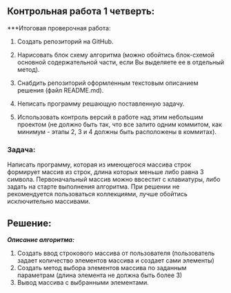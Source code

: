 ## Контрольная работа 1 четверть:

***Итоговая проверочная работа:

1. Создать репозиторий на GitHub.

2. Нарисовать блок схему алгоритма (можно обойтись блок-схемой основной содержательной части, если Вы выделяете ее в отдельный метод).

3. Снабдить репозиторий оформленным текстовым описанием решения (файл README.md).

4. Неписать программу решающую поставленную задачу.

5. Использовать контроль версий в работе над этим небольшим проектом (не должно быть так, что все залито одним коммитом, как минимум - этапы 2, 3 и 4 должны быть расположены в коммитах).

### Задача: 
Написать программу, которая из имеющегося массива строк формирует массив из строк, длина которых меньше либо равна 3 символа.
Первоначальный массив можно ввсестит с клавиатуры, либо задать на старте выполнения алгоритма.
При решении не рекомендуется пользоваться коллекциями, лучше обойтись исключительно массивами.

## Решение:
***Описание алгоритма:***
1. Создать ввод строкового массива от пользователя (пользователь задает количество элементов массива и создает сами элементы)
2. Создать метод выбора элементов массива по заданным параметрам (длина элемента не должна быть более 3)
3. Вывод массива с выбранными элементами.
    





    